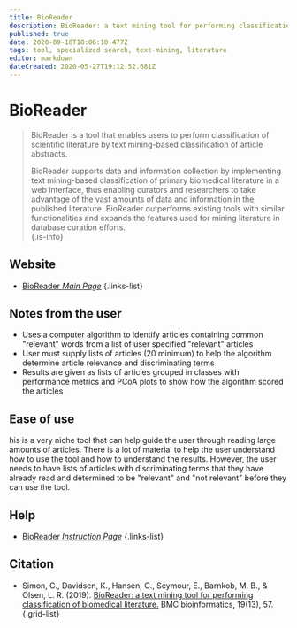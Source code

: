 ```yaml
---
title: BioReader
description: BioReader: a text mining tool for performing classification of biomedical literature.
published: true
date: 2020-09-10T18:06:10.477Z
tags: tool, specialized search, text-mining, literature
editor: markdown
dateCreated: 2020-05-27T19:12:52.681Z
---
```


# BioReader

> BioReader is a tool that enables users to perform classification of scientific literature by text mining-based classification of article abstracts.  
>
> BioReader supports data and information collection by implementing text mining-based classification of primary biomedical literature in a web interface, thus enabling curators and researchers to take advantage of the vast amounts of data and information in the published literature. BioReader outperforms existing tools with similar functionalities and expands the features used for mining literature in database curation efforts.  
{.is-info}

 

## Website 

- [BioReader *Main Page*](http://www.cbs.dtu.dk/services/BioReader/)
 {.links-list}
 
## Notes from the user
- Uses a computer algorithm to identify articles containing common "relevant" words from a list of user specified "relevant" articles 
- User must supply lists of articles (20 minimum) to help the algorithm determine article relevance and discriminating terms
- Results are given as lists of articles grouped in classes with performance metrics and PCoA plots to show how the algorithm scored the articles

## Ease of use

his is a very niche tool that can help guide the user through reading large amounts of articles. There is a lot of material to help the user understand how to use the tool and how to understand the results. However, the user needs to have lists of articles with discriminating terms that they have already read and determined to be "relevant" and "not relevant" before they can use the tool.

## Help
- [BioReader *Instruction Page*](http://www.cbs.dtu.dk/services/BioReader/instructions.php)
{.links-list}
 

## Citation 

- Simon, C., Davidsen, K., Hansen, C., Seymour, E., Barnkob, M. B., & Olsen, L. R. (2019). [BioReader: a text mining tool for performing classification of biomedical literature.](https://link.springer.com/article/10.1186/s12859-019-2607-x) BMC bioinformatics, 19(13), 57.
{.grid-list}